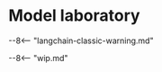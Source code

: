 # Model laboratory

--8<-- "langchain-classic-warning.md"

<!-- Copied from https://python.langchain.com/api_reference/langchain/model_laboratory.html -->

--8<-- "wip.md"
<!-- ::: langchain_classic.model_laboratory -->
